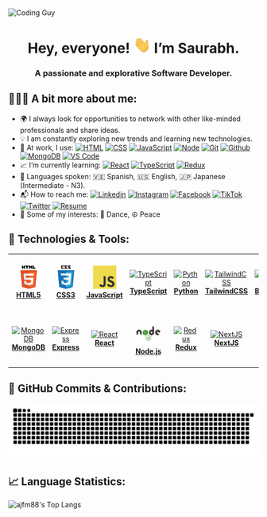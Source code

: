 <img src="https://static.dribbble.com/users/730703/screenshots/6581243/avento.gif" align="center" alt ="Coding Guy">
<h1 align="center">Hey, everyone! <img src="./hi.gif" alt="hii" width="35" /> I’m Saurabh.</h1>
<h3 align="center">A passionate and explorative Software Developer.</h3>

## 👨🏽‍💻 A bit more about me:

- 🌍 I always look for opportunities to network with other like-minded professionals and share ideas.
- 💡 I am constantly exploring new trends and learning new technologies.
- 🌱 At work, I use: [![HTML](https://img.shields.io/badge/-HTML-E34F26?&logo=html5&logoColor=ffffff)](https://html.spec.whatwg.org) [![CSS](https://img.shields.io/badge/-CSS-1572B6?&logo=css3)](https://w3.org/Style/CSS) [![JavaScript](https://img.shields.io/badge/-JavaScript-F7DF1E?&logo=javascript&logoColor=000000)](https://javascript.info) [![Node](https://img.shields.io/badge/-Node-339933?&logo=nodedotjs&logoColor=ffffff)](https://nodejs.org) [![Git](https://img.shields.io/badge/-Git-%23F05032?&logo=git&logoColor=%23ffffff)](https://git-scm.com) [![Github](https://img.shields.io/badge/-Github-%231a202c?&logo=github&logoColor=ffffff)](https://github.com) [![MongoDB](https://img.shields.io/badge/-MongoDB-3FA037?&logo=mongodb&logoColor=ffffff)](https://mongodb.com) [![VS Code](https://img.shields.io/badge/-VSCode-%230078D7?&logo=visual-studio-code)](https://code.visualstudio.com)
- 📈 I’m currently learning: [![React](https://img.shields.io/badge/-React-61DAFB?&logo=react&logoColor=000000)](https://react.dev) [![TypeScript](https://img.shields.io/badge/-TypeScript-007ACC?&logo=typescript&logoColor=ffffff)](https://typescriptlang.org) [![Redux](https://img.shields.io/badge/-Redux-7231C6?&logo=redux&logoColor=ffffff)](https://redux.js.org)
- 📢 Languages spoken: 🇻🇪 Spanish, 🇺🇸 English, 🇯🇵 Japanese (Intermediate - N3).
- 📬 How to reach me: [![Linkedin](https://img.shields.io/badge/-LinkedIn-1877F2?&logo=Linkedin&logoColor=FFFFFF)](https://www.linkedin.com/in/harshita-yadav-04a740220) [![Instagram](https://img.shields.io/badge/-Instagram-F56040?&logo=Instagram&logoColor=000000)]() [![Facebook](https://img.shields.io/badge/-Facebook-4267B2?&logo=Facebook&logoColor=FFFFFF)]() [![TikTok](https://img.shields.io/badge/-TikTok-FF0050?&logo=TikTok&logoColor=000000&link=https://www.tiktok.com/@ajfm88)]() [![Twitter](https://img.shields.io/badge/-Twitter-1DA1F2?&logo=Twitter&logoColor=FFFFFF)]() [![Resume](https://img.shields.io/badge/-Resume-DAA520?&logo=Academia&logoColor=000000)](https://google.com)
- 💬 Some of my interests: 💃 Dance, ☮️ Peace

## 🔧 Technologies & Tools:

<table>
  <tr>
    <td align="center" height="108" width="108">
      <a href="https://html.spec.whatwg.org" target="_blank">
      <img
        src="https://raw.githubusercontent.com/devicons/devicon/master/icons/html5/html5-original-wordmark.svg"
        null="https://cdn.jsdelivr.net/gh/devicons/devicon/icons/html5/html5-plain.svg"
        width="48"
        height="48"
        alt="HTML"
      />
      <br /><strong>HTML5</strong>
    </td>
    <td align="center" height="108" width="108">
      <a href="https://w3.org/Style/CSS" target="_blank">
      <img
        src="https://raw.githubusercontent.com/devicons/devicon/master/icons/css3/css3-original-wordmark.svg"
        null="https://cdn.jsdelivr.net/gh/devicons/devicon/icons/css3/css3-plain.svg"
        width="48"
        height="48"
        alt="CSS3"
      />
      <br /><strong>CSS3</strong>
    </td>
    <td align="center" height="108" width="108">
      <a href="https://javascript.info" target="_blank">
      <img
        src="https://raw.githubusercontent.com/devicons/devicon/master/icons/javascript/javascript-original.svg"
        null="https://cdn.jsdelivr.net/gh/devicons/devicon/icons/javascript/javascript-plain.svg"
        width="48"
        height="48"
        alt="JavaScript"
      />
      <br /><strong>JavaScript</strong>
    </td>
    <td align="center" height="108" width="108">
      <a href="https://typescriptlang.org" target="_blank">
      <img
        src="https://cdn.jsdelivr.net/gh/devicons/devicon/icons/typescript/typescript-plain.svg"
        width="48"
        height="48"
        alt="TypeScript"
      />
      <br /><strong>TypeScript</strong>
    </td>
    <td align="center" height="108" width="108">
      <a href="https://python.org" target="_blank">
      <img
        src="https://cdn.jsdelivr.net/gh/devicons/devicon/icons/python/python-original.svg"
        width="48"
        height="48"
        alt="Python"
      />
      <br /><strong>Python</strong>
    </td>
    <td align="center" height="108" width="108">
      <a href="https://tailwindcss.com" target="_blank">
      <img
        src="https://cdn.jsdelivr.net/gh/devicons/devicon/icons/tailwindcss/tailwindcss-original.svg"
        width="48"
        height="48"
        alt="TailwindCSS"
      />
      <br /><strong>TailwindCSS</strong>
    </td>
    <td align="center" height="108" width="108">
      <a href="https://getbootstrap.com" target="_blank">
      <img
        src="https://cdn.jsdelivr.net/gh/devicons/devicon/icons/bootstrap/bootstrap-plain.svg"
        width="48"
        height="48"
        alt="Bootstrap"
      />
      <br /><strong>Bootstrap</strong>
    </td>
    <td align="center" height="108" width="108">
      <a href="https://graphql.org" target="_blank">
      <img
        src="https://cdn.jsdelivr.net/gh/devicons/devicon/icons/graphql/graphql-plain.svg"
        width="48"
        height="48"
        alt="GraphQL"
      />
      <br /><strong>GraphQL</strong>
    </td>
  </tr>
  <tr>
    <td align="center" height="108" width="108">
      <a href="https://mongodb.com" target="_blank">
      <img
        src="https://cdn.jsdelivr.net/gh/devicons/devicon/icons/mongodb/mongodb-original.svg"
        null="https://raw.githubusercontent.com/devicons/devicon/master/icons/mongodb/mongodb-original-wordmark.svg"
        width="48"
        height="48"
        alt="MongoDB"
      />
      <br /><strong>MongoDB</strong>
    </td>
    <td align="center" height="108" width="108">
      <a href="https://expressjs.com" target="_blank">
      <img
        src="https://cdn.jsdelivr.net/gh/devicons/devicon/icons/express/express-original.svg"
        width="48"
        height="48"
        alt="Express"
      />
      <br /><strong>Express</strong>
    </td>
    <td align="center" height="108" width="108">
      <a href="https://react.dev" target="_blank">
      <img
        src="https://cdn.jsdelivr.net/gh/devicons/devicon/icons/react/react-original.svg"
        width="48"
        height="48"
        alt="React"
      />
      <br /><strong>React</strong>
    </td>
    <td align="center" height="108" width="108">
      <a href="https://nodejs.org" target="_blank">
      <img
        src="https://raw.githubusercontent.com/devicons/devicon/master/icons/nodejs/nodejs-original-wordmark.svg"
        null="https://cdn.jsdelivr.net/gh/devicons/devicon/icons/nodejs/nodejs-original.svg"
        width="48"
        height="48"
        alt="Node.js"
      />
      <br /><strong>Node.js</strong>
    </td>
    <td align="center" height="108" width="108">
      <a href="https://redux.js.org" target="_blank">
      <img
        src="https://cdn.jsdelivr.net/gh/devicons/devicon/icons/redux/redux-original.svg"
        width="48"
        height="48"
        alt="Redux"
      />
      <br /><strong>Redux</strong>
    </td>
    <td align="center" height="108" width="108">
      <a href="https://nextjs.org" target="_blank">
      <img
        src="https://cdn.jsdelivr.net/gh/devicons/devicon/icons/nextjs/nextjs-original.svg"
        width="48"
        height="48"
        alt="NextJS"
      />
      <br /><strong>NextJS</strong>
    <td align="center" height="108" width="108">
      <a href="https://git-scm.com" target="_blank">
      <img
        src="https://cdn.jsdelivr.net/gh/devicons/devicon/icons/git/git-original.svg"
        width="48"
        height="48"
        alt="Git"
      />
      <br /><strong>Git</strong>
    </td>
    <td align="center" height="108" width="108">
      <a href="https://firebase.google.com" target="_blank">
      <img
        src="https://cdn.jsdelivr.net/gh/devicons/devicon/icons/firebase/firebase-plain.svg"
        width="48"
        height="48"
        alt="Firebase"
      />
      <br /><strong>Firebase</strong>
    </td>
  </tr>
</table>

## 🐍 GitHub Commits & Contributions:

<a href="https://github.com/ajfm88/ajfm88">
  <img alt="Snake contributions graph" src="https://github.com/ajfm88/ajfm88/blob/output/github-contribution-grid-snake.svg">
</a>

## 📈 Language Statistics:

<img align="left" src="https://github-readme-stats.vercel.app/api/top-langs/?username=ajfm88&hide_progress=true" alt="ajfm88's Top Langs"/>
<!-- ![](https://visitor-badge.glitch.me/badge?page_id=ajfm88.ajfm88) -->
